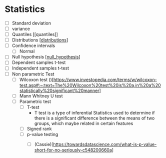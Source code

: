 # Statistics

- [ ] Standard deviation
- [ ] variance
- [ ] Quantiles [[quantiles]]
- [ ] Distributions [[distributions]]
- [ ] Confidence intervals
  - [ ] Normal
- [ ] Null hypothesis [[null_hypothesis]]
- [ ] Dependent samples t-test
- [ ] Independent samples t-test
- [ ] Non parametric Test
  - [ ] Wilcoxon test ()[https://www.investopedia.com/terms/w/wilcoxon-test.asp#:~:text=The%20Wilcoxon%20test%20is%20a,in%20a%20statistically%20significant%20manner] 
  - [ ] Mann Whitney U test
  - [ ] Parametric test
    - [ ] T-test
      -  T test is a type of inferential Statistics used to determine if there is a significant difference between the means of two groups, which maybe related in certain features
    - [ ] Signed rank
    - [ ] p-value testing
      - [ ] (Cassie)[https://towardsdatascience.com/what-is-p-value-short-for-no-seriously-c548200660a]


[//begin]: # "Autogenerated link references for markdown compatibility"
[distributions]: distributions "Distributions"
[null_hypothesis]: null_hypothesis "Null Hypothesis"
[//end]: # "Autogenerated link references"
